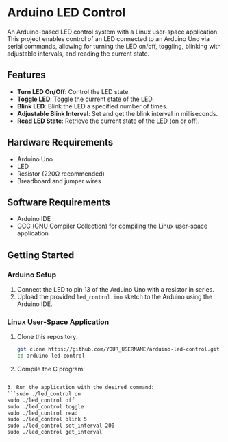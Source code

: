 # Arduino LED Control

An Arduino-based LED control system with a Linux user-space application. This project enables control of an LED connected to an Arduino Uno via serial commands, allowing for turning the LED on/off, toggling, blinking with adjustable intervals, and reading the current state.

## Features

- **Turn LED On/Off**: Control the LED state.
- **Toggle LED**: Toggle the current state of the LED.
- **Blink LED**: Blink the LED a specified number of times.
- **Adjustable Blink Interval**: Set and get the blink interval in milliseconds.
- **Read LED State**: Retrieve the current state of the LED (on or off).

## Hardware Requirements

- Arduino Uno
- LED
- Resistor (220Ω recommended)
- Breadboard and jumper wires

## Software Requirements

- Arduino IDE
- GCC (GNU Compiler Collection) for compiling the Linux user-space application

## Getting Started

### Arduino Setup

1. Connect the LED to pin 13 of the Arduino Uno with a resistor in series.
2. Upload the provided `led_control.ino` sketch to the Arduino using the Arduino IDE.

### Linux User-Space Application

1. Clone this repository:
   ```sh
   git clone https://github.com/YOUR_USERNAME/arduino-led-control.git
   cd arduino-led-control
   
2. Compile the C program:
```gcc -o led_control src/led_control.c

3. Run the application with the desired command:
```sudo ./led_control on
sudo ./led_control off
sudo ./led_control toggle
sudo ./led_control read
sudo ./led_control blink 5
sudo ./led_control set_interval 200
sudo ./led_control get_interval
